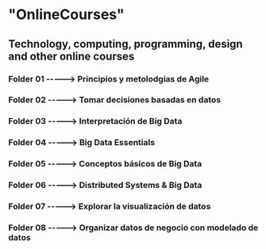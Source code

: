 # "OnlineCourses"
## Technology, computing, programming, design and other online courses
### Folder 01 -----> Principios y metolodgías de Agile
### Folder 02 -----> Tomar decisiones basadas en datos
### Folder 03 -----> Interpretación de Big Data
### Folder 04 -----> Big Data Essentials
### Folder 05 -----> Conceptos básicos de Big Data
### Folder 06 -----> Distributed Systems & Big Data
### Folder 07 -----> Explorar la visualización de datos
### Folder 08 -----> Organizar datos de negocio con modelado de datos